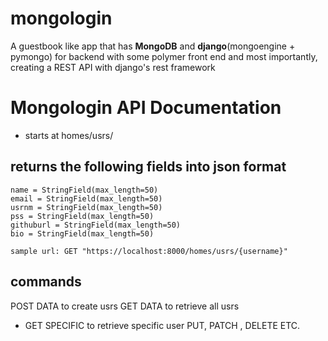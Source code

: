 # mongologin
A guestbook like app that has <b>MongoDB</b> and <b>django</b>(mongoengine + pymongo) for backend with some polymer front end and most importantly, creating a REST API with django's rest framework 


# Mongologin API Documentation
- starts at homes/usrs/
## returns the following fields into json format
    name = StringField(max_length=50)
    email = StringField(max_length=50)
    usrnm = StringField(max_length=50)
    pss = StringField(max_length=50)
    githuburl = StringField(max_length=50)
    bio = StringField(max_length=50)
    
    sample url: GET "https://localhost:8000/homes/usrs/{username}"
## commands    
POST DATA to create usrs
GET DATA to retrieve all usrs
   - GET SPECIFIC to retrieve specific user
PUT, PATCH , DELETE ETC.
